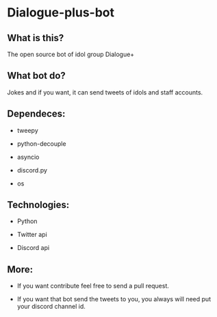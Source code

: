 # Dialogue-plus-bot

## What is this?

The open source bot of idol group Dialogue+

## What bot do?

Jokes and if you want, it can send tweets of idols and staff accounts. 

## Dependeces:

* tweepy

* python-decouple

* asyncio

* discord.py

* os

## Technologies:

* Python

* Twitter api

* Discord api

## More:

* If you want contribute feel free to send a pull request.

* If you want that bot send the tweets to you, you always will need put your discord channel id.

